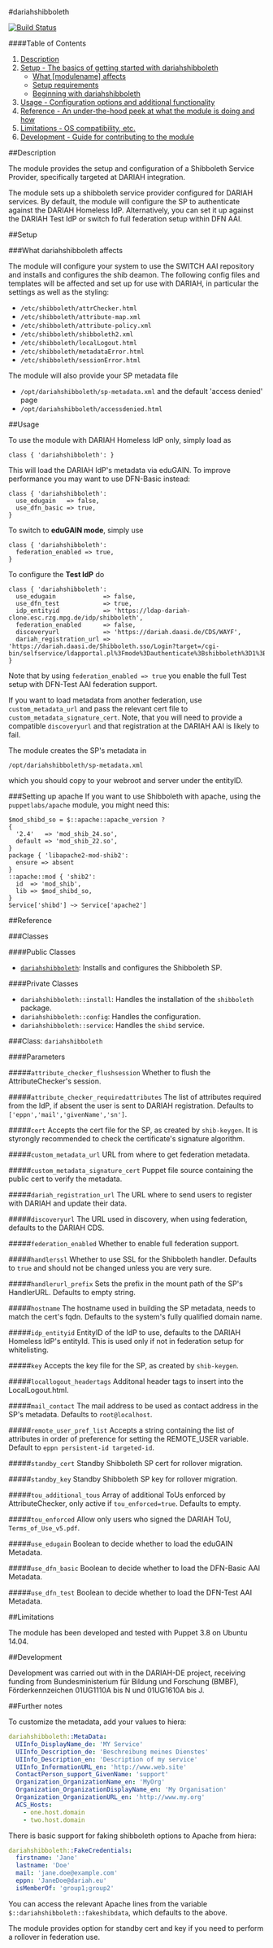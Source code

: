 #dariahshibboleth

[![Build Status](https://api.travis-ci.org/DARIAH-DE/puppetmodule-dariahshibboleth.png?branch=master)](https://travis-ci.org/DARIAH-DE/puppetmodule-dariahshibboleth)

####Table of Contents

1. [Description](#description)
2. [Setup - The basics of getting started with dariahshibboleth](#setup)
    * [What [modulename] affects](#what-dariahshibboleth-affects)
    * [Setup requirements](#setup-requirements)
    * [Beginning with dariahshibboleth](#beginning-with-dariahshibboleth)
3. [Usage - Configuration options and additional functionality](#usage)
4. [Reference - An under-the-hood peek at what the module is doing and how](#reference)
5. [Limitations - OS compatibility, etc.](#limitations)
6. [Development - Guide for contributing to the module](#development)

##Description

The module provides the setup and configuration of a Shibboleth Service Provider,
specifically targeted at DARIAH integration.

The module sets up a shibboleth service provider configured for DARIAH services.
By default, the module will configure the SP to authenticate against the DARIAH Homeless IdP.
Alternatively, you can set it up against the DARIAH Test IdP or switch fo full federation setup within DFN AAI.

##Setup

###What dariahshibboleth affects

The module will configure your system to use the SWITCH AAI repository and installs and configures the shib deamon.
The following config files and templates will be affected and set up for use with DARIAH, in particular the settings as well as the styling:

* `/etc/shibboleth/attrChecker.html`
* `/etc/shibboleth/attribute-map.xml`
* `/etc/shibboleth/attribute-policy.xml`
* `/etc/shibboleth/shibboleth2.xml`
* `/etc/shibboleth/localLogout.html`
* `/etc/shibboleth/metadataError.html`
* `/etc/shibboleth/sessionError.html`

The module will also provide your SP metadata file
* `/opt/dariahshibboleth/sp-metadata.xml`
and the default 'access denied' page
* `/opt/dariahshibboleth/accessdenied.html`

##Usage

To use the module with DARIAH Homeless IdP only, simply load as
```puppet
class { 'dariahshibboleth': }
```
This will load the DARIAH IdP's metadata via eduGAIN.
To improve performance you may want to use DFN-Basic instead:
```puppet
class { 'dariahshibboleth': 
  use_edugain   => false,
  use_dfn_basic => true,
}
```

To switch to **eduGAIN mode**, simply use
```puppet
class { 'dariahshibboleth':
  federation_enabled => true,
}
```


To configure the **Test IdP** do
```puppet
class { 'dariahshibboleth':
  use_edugain             => false,
  use_dfn_test            => true,
  idp_entityid            => 'https://ldap-dariah-clone.esc.rzg.mpg.de/idp/shibboleth',
  federation_enabled      => false,
  discoveryurl            => 'https://dariah.daasi.de/CDS/WAYF',
  dariah_registration_url => 'https://dariah.daasi.de/Shibboleth.sso/Login?target=/cgi-bin/selfservice/ldapportal.pl%3Fmode%3Dauthenticate%3Bshibboleth%3D1%3Bnextpage%3Dregistration%3Breturnurl%3D'
}
```
Note that by using `federation_enabled => true` you enable the full Test setup with DFN-Test AAI federation support.

If you want to load metadata from another federation, use `custom_metadata_url` and pass the relevant cert file to `custom_metadata_signature_cert`.
Note, that you will need to provide a compatible `discoveryurl` and that registration at the DARIAH AAI is likely to fail.


The module creates the SP's metadata in
```
/opt/dariahshibboleth/sp-metadata.xml
```
which you should copy to your webroot and server under the entityID.


###Setting up apache
If you want to use Shibboleth with apache, using the `puppetlabs/apache` module, you might need this:

```puppet
$mod_shibd_so = $::apache::apache_version ?
{
  '2.4'   => 'mod_shib_24.so',
  default => 'mod_shib_22.so',
}
package { 'libapache2-mod-shib2':
  ensure => absent
}
::apache::mod { 'shib2':
  id  => 'mod_shib',
  lib => $mod_shibd_so,
}
Service['shibd'] ~> Service['apache2']
```

##Reference

###Classes

####Public Classes
* [`dariahshibboleth`](#class-dariahshibboleth): Installs and configures the Shibboleth SP.

####Private Classes
* `dariahshibboleth::install`: Handles the installation of the `shibboleth` package.
* `dariahshibboleth::config`: Handles the configuration.
* `dariahshibboleth::service`: Handles the `shibd` service.

###Class: `dariahshibboleth`

####Parameters

#####`attribute_checker_flushsession`
Whether to flush the AttributeChecker's session.

#####`attribute_checker_requiredattributes`
The list of attributes required from the IdP, if absent the user is sent to DARIAH registration.
Defaults to `['eppn','mail','givenName','sn']`.

#####`cert`
Accepts the cert file for the SP, as created by `shib-keygen`.
It is styrongly recommended to check the certificate's signature algorithm.

#####`custom_metadata_url`
URL from where to get federation metadata.

#####`custom_metadata_signature_cert`
Puppet file source containing the public cert to verify the metadata.

#####`dariah_registration_url`
The URL where to send users to register with DARIAH and update their data.

#####`discoveryurl`
The URL used in discovery, when using federation, defaults to the DARIAH CDS.

#####`federation_enabled`
Whether to enable full federation support.

#####`handlerssl`
Whether to use SSL for the Shibboleth handler.
Defaults to `true` and should not be changed unless you are very sure.

#####`handlerurl_prefix`
Sets the prefix in the mount path of the SP's HandlerURL.
Defaults to empty string.

#####`hostname`
The hostname used in building the SP metadata, needs to match the cert's fqdn.
Defaults to the system's fully qualified domain name.

#####`idp_entityid`
EntityID of the IdP to use, defaults to the DARIAH Homeless IdP's entityId.
This is used only if not in federation setup for whitelisting.

#####`key`
Accepts the key file for the SP, as created by `shib-keygen`.

#####`locallogout_headertags`
Additonal header tags to insert into the LocalLogout.html.

#####`mail_contact`
The mail address to be used as contact address in the SP's metadata.
Defaults to `root@localhost`.

#####`remote_user_pref_list`
Accepts a string containing the list of attributes in order of preference for setting the REMOTE_USER variable.
Default to `eppn persistent-id targeted-id`.

#####`standby_cert`
Standby Shibboleth SP cert for rollover migration.

#####`standby_key`
Standby Shibboleth SP key for rollover migration.

#####`tou_additional_tous`
Array of additional ToUs enforced by AttributeChecker, only active if `tou_enforced=true`.
Defaults to empty.

#####`tou_enforced`
Allow only users who signed the DARIAH ToU, `Terms_of_Use_v5.pdf`.

#####`use_edugain`
Boolean to decide whether to load the eduGAIN Metadata.

#####`use_dfn_basic`
Boolean to decide whether to load the DFN-Basic AAI Metadata.

#####`use_dfn_test`
Boolean to decide whether to load the DFN-Test AAI Metadata.

##Limitations

The module has been developed and tested with Puppet 3.8 on Ubuntu 14.04.

##Development

Development was carried out with in the DARIAH-DE project, receiving funding from Bundesministerium für Bildung und Forschung (BMBF),
Förderkennzeichen 01UG1110A bis N und 01UG1610A bis J.


##Further notes

To customize the metadata, add your values to hiera:
```yaml
dariahshibboleth::MetaData:
  UIInfo_DisplayName_de: 'MY Service'
  UIInfo_Description_de: 'Beschreibung meines Dienstes'
  UIInfo_Description_en: 'Description of my service'
  UIInfo_InformationURL_en: 'http://www.web.site'
  ContactPerson_support_GivenName: 'support'
  Organization_OrganizationName_en: 'MyOrg'
  Organization_OrganizationDisplayName_en: 'My Organisation'
  Organization_OrganizationURL_en: 'http://www.my.org'
  ACS_Hosts:
    - one.host.domain
    - two.host.domain

```

There is basic support for faking shibboleth options to Apache from hiera:
```yaml
dariahshibboleth::FakeCredentials:
  firstname: 'Jane'
  lastname: 'Doe'
  mail: 'jane.doe@example.com'
  eppn: 'JaneDoe@dariah.eu'
  isMemberOf: 'group1;group2'
```
You can access the relevant Apache lines from the variable `$::dariahshibboleth::fakeshibdata`, which defaults to the above.

The module provides option for standby cert and key if you need to perform a rollover in federation use.


